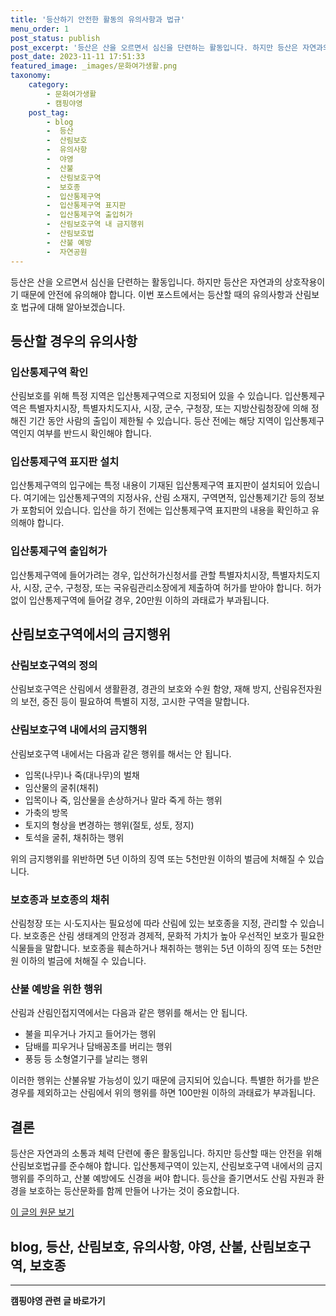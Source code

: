 ```yaml
---
title: '등산하기 안전한 활동의 유의사항과 법규'
menu_order: 1
post_status: publish
post_excerpt: '등산은 산을 오르면서 심신을 단련하는 활동입니다. 하지만 등산은 자연과의 상호작용이기 때문에 안전에 유의해야 합니다. 이번 포스트에서는 등산할 때의 유의사항과 산림보호 법규에 대해 알아보겠습니다.'
post_date: 2023-11-11 17:51:33
featured_image: _images/문화여가생활.png
taxonomy:
    category:
        - 문화여가생활
        - 캠핑야영
    post_tag:
        - blog
        -  등산
        -  산림보호
        -  유의사항
        -  야영
        -  산불
        -  산림보호구역
        -  보호종
        -  입산통제구역
        -  입산통제구역 표지판
        -  입산통제구역 출입허가
        -  산림보호구역 내 금지행위
        -  산림보호법
        -  산불 예방
        -  자연공원
---
```



등산은 산을 오르면서 심신을 단련하는 활동입니다. 하지만 등산은 자연과의 상호작용이기 때문에 안전에 유의해야 합니다. 이번 포스트에서는 등산할 때의 유의사항과 산림보호 법규에 대해 알아보겠습니다.

## 등산할 경우의 유의사항

### 입산통제구역 확인
산림보호를 위해 특정 지역은 입산통제구역으로 지정되어 있을 수 있습니다. 입산통제구역은 특별자치시장, 특별자치도지사, 시장, 군수, 구청장, 또는 지방산림청장에 의해 정해진 기간 동안 사람의 출입이 제한될 수 있습니다. 등산 전에는 해당 지역이 입산통제구역인지 여부를 반드시 확인해야 합니다.

### 입산통제구역 표지판 설치
입산통제구역의 입구에는 특정 내용이 기재된 입산통제구역 표지판이 설치되어 있습니다. 여기에는 입산통제구역의 지정사유, 산림 소재지, 구역면적, 입산통제기간 등의 정보가 포함되어 있습니다. 입산을 하기 전에는 입산통제구역 표지판의 내용을 확인하고 유의해야 합니다.

### 입산통제구역 출입허가
입산통제구역에 들어가려는 경우, 입산허가신청서를 관할 특별자치시장, 특별자치도지사, 시장, 군수, 구청장, 또는 국유림관리소장에게 제출하여 허가를 받아야 합니다. 허가 없이 입산통제구역에 들어갈 경우, 20만원 이하의 과태료가 부과됩니다.

## 산림보호구역에서의 금지행위

### 산림보호구역의 정의
산림보호구역은 산림에서 생활환경, 경관의 보호와 수원 함양, 재해 방지, 산림유전자원의 보전, 증진 등이 필요하여 특별히 지정, 고시한 구역을 말합니다.

### 산림보호구역 내에서의 금지행위
산림보호구역 내에서는 다음과 같은 행위를 해서는 안 됩니다.
- 입목(나무)나 죽(대나무)의 벌채
- 임산물의 굴취(채취)
- 입목이나 죽, 임산물을 손상하거나 말라 죽게 하는 행위
- 가축의 방목
- 토지의 형상을 변경하는 행위(절토, 성토, 정지)
- 토석을 굴취, 채취하는 행위

위의 금지행위를 위반하면 5년 이하의 징역 또는 5천만원 이하의 벌금에 처해질 수 있습니다.

### 보호종과 보호종의 채취
산림청장 또는 시·도지사는 필요성에 따라 산림에 있는 보호종을 지정, 관리할 수 있습니다. 보호종은 산림 생태계의 안정과 경제적, 문화적 가치가 높아 우선적인 보호가 필요한 식물들을 말합니다. 보호종을 훼손하거나 채취하는 행위는 5년 이하의 징역 또는 5천만원 이하의 벌금에 처해질 수 있습니다.

### 산불 예방을 위한 행위
산림과 산림인접지역에서는 다음과 같은 행위를 해서는 안 됩니다.
- 불을 피우거나 가지고 들어가는 행위
- 담배를 피우거나 담배꽁초를 버리는 행위
- 풍등 등 소형열기구를 날리는 행위

이러한 행위는 산불유발 가능성이 있기 때문에 금지되어 있습니다. 특별한 허가를 받은 경우를 제외하고는 산림에서 위의 행위를 하면 100만원 이하의 과태료가 부과됩니다.

## 결론
등산은 자연과의 소통과 체력 단련에 좋은 활동입니다. 하지만 등산할 때는 안전을 위해 산림보호법규를 준수해야 합니다. 입산통제구역이 있는지, 산림보호구역 내에서의 금지행위를 주의하고, 산불 예방에도 신경을 써야 합니다. 등산을 즐기면서도 산림 자원과 환경을 보호하는 등산문화를 함께 만들어 나가는 것이 중요합니다.

[이 글의 원문 보기](https://uknowlaw.com/category/국내여행자/)

## blog, 등산, 산림보호, 유의사항, 야영, 산불, 산림보호구역, 보호종
<!-- wp:separator -->
<hr class="wp-block-separator has-alpha-channel-opacity"/>
<!-- /wp:separator -->

<!-- wp:group {"backgroundColor":"base","layout":{"type":"constrained"}} -->
<div class="wp-block-group has-base-background-color has-background"><!-- wp:paragraph {"align":"center","fontSize":"medium"} -->
<p class="has-text-align-center has-large-font-size"><strong>캠핑야영 관련 글 바로가기</strong></p>
<!-- /wp:paragraph -->


<!-- wp:latest-posts
{"categories":[{"id":16146,"count":19,"description":"","link":"https://uknowlaw.com/category/%ec%ba%a0%ed%95%91%ec%95%bc%ec%98%81/","name":"캠핑야영","slug":"캠핑야영","taxonomy":"category","parent":0,"meta":[],"_links":{"self":[{"href":"https://uknowlaw.com/wp-json/wp/v2/categories/16146"}],"collection":[{"href":"https://uknowlaw.com/wp-json/wp/v2/categories"}],"about":[{"href":"https://uknowlaw.com/wp-json/wp/v2/taxonomies/category"}],"wp:post_type":[{"href":"https://uknowlaw.com/wp-json/wp/v2/posts?categories=16146"}],"curies":[{"name":"wp","href":"https://api.w.org/{rel}","templated":true}]}}],"postsToShow":100,"excerptLength":28,"postLayout":"grid","columns":2,"featuredImageAlign":"left","featuredImageSizeSlug":"large","fontSize":"small"} /--></div>
<!-- /wp:group -->